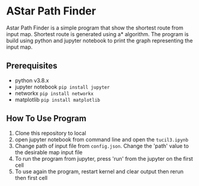 # AStar Path Finder
Astar Path Finder is a simple program that show the shortest route from input map. Shortest route is generated using a* algorithm. The program is build using python and jupyter notebook to print the graph representing the input map.

## Prerequisites
- python v3.8.x
- jupyter notebook
`pip install jupyter`
- networkx
`pip install networkx`
- matplotlib
`pip install matplotlib`

## How To Use Program
1) Clone this repository to local
2) open jupyter notebook from command line and open the `tucil3.ipynb`
3) Change path of input file from `config.json`. Change the 'path' value to the desirable map input file
4) To run the program from jupyter, press 'run' from the jupyter on the first cell
5) To use again the program, restart kernel and clear output then rerun then first cell
